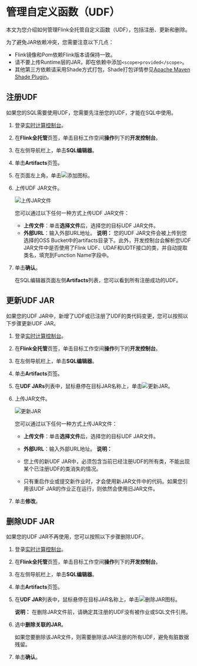 # 管理自定义函数（UDF）

本文为您介绍如何管理Flink全托管自定义函数（UDF），包括注册、更新和删除。

为了避免JAR依赖冲突，您需要注意以下几点：

-   Flink镜像和Pom依赖Flink版本请保持一致。
-   请不要上传Runtime层的JAR，即在依赖中添加`<scope>provided</scope>`。
-   其他第三方依赖请采用Shade方式打包，Shade打包详情参见[Apache Maven Shade Plugin](https://maven.apache.org/plugins/maven-shade-plugin/index.html)。

## 注册UDF

如果您的SQL需要使用UDF，您需要先注册您的UDF，才能在SQL中使用。

1.  登录[实时计算控制台](https://realtime-compute.console.aliyun.com/console/cell?spm=a2c4g.11186623.2.16.1a8023a9J8TiPV)。

2.  在**Flink全托管**页签，单击目标工作空间**操作**列下的**开发控制台**。

3.  在左侧导航栏上，单击**SQL编辑器**。

4.  单击**Artifacts**页签。

5.  在页面左上角，单击![添加](https://static-aliyun-doc.oss-accelerate.aliyuncs.com/assets/img/zh-CN/5957179951/p164575.png)图标。

6.  上传UDF JAR文件。

    ![上传JAR文件](https://static-aliyun-doc.oss-accelerate.aliyuncs.com/assets/img/zh-CN/0160160161/p133485.png)

    您可以通过以下任何一种方式上传UDF JAR文件：

    -   **上传文件**：单击**选择文件**后，选择您的目标UDF JAR文件。
    -   **外部URL**：输入外部URL地址。
    **说明：** 您的UDF JAR文件会被上传到您选择的OSS Bucket中的artifacts目录下。此外，开发控制台会解析您UDF JAR文件中是否使用了Flink UDF、UDAF和UDTF接口的类，并自动提取类名，填充到Function Name字段中。

7.  单击**确认**。

    在SQL编辑器页面左侧**Artifacts**列表，您可以看到所有注册成功的UDF。


## 更新UDF JAR

如果您的UDF JAR中，新增了UDF或已注册了UDF的类代码变更，您可以按照以下步骤更新UDF JAR。

1.  登录[实时计算控制台](https://realtime-compute.console.aliyun.com/console/cell?spm=a2c4g.11186623.2.16.1a8023a9J8TiPV)。

2.  在**Flink全托管**页签，单击目标工作空间**操作**列下的**开发控制台**。

3.  在左侧导航栏上，单击**SQL编辑器**。

4.  单击**Artifacts**页签。

5.  在**UDF JARs**列表中，鼠标悬停在目标JAR名称上，单击![更新JAR](https://static-aliyun-doc.oss-accelerate.aliyuncs.com/assets/img/zh-CN/5957179951/p164582.png)。

6.  上传JAR文件。

    ![更新JAR](https://static-aliyun-doc.oss-accelerate.aliyuncs.com/assets/img/zh-CN/0160160161/p224239.png)

    您可以通过以下任何一种方式上传JAR文件：

    -   **上传文件**：单击**选择文件**后，选择您的目标UDF JAR文件。
    -   **外部URL**：输入外部URL地址。
    **说明：**

    -   您上传的新UDF JAR中，必须包含当前已经注册UDF的所有类，不能出现某个已注册UDF的类消失的情况。
    -   只有重启作业或提交新作业时，才会使用新JAR文件中的代码。如果您引用该UDF JAR的作业正在运行，则依然会使用旧JAR文件。
7.  单击**修改**。


## 删除UDF JAR

如果您的UDF JAR不再使用，您可以按照以下步骤删除UDF。

1.  登录[实时计算控制台](https://realtime-compute.console.aliyun.com/console/cell?spm=a2c4g.11186623.2.16.1a8023a9J8TiPV)。

2.  在**Flink全托管**页签，单击目标工作空间**操作**列下的**开发控制台**。

3.  在左侧导航栏上，单击**SQL编辑器**。

4.  单击**Artifacts**页签。

5.  在**UDF JAR**列表中，鼠标悬停在目标JAR名称上，单击![删除JAR](https://static-aliyun-doc.oss-accelerate.aliyuncs.com/assets/img/zh-CN/5957179951/p164586.png)图标。

    **说明：** 在删除JAR文件前，请确定其注册的UDF没有被作业或SQL文件引用。

6.  选中**删除关联的JAR**。

    如果您要删除该JAR文件，则需要删除该JAR注册的所有UDF，避免有脏数据残留。

7.  单击**确认**。


